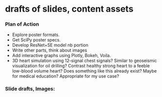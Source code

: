 # drafts of slides, content assets   



### Plan of Action  
 * Explore poster formats.
 * Get SciPy poster specs.
 * Develop ResNet+SE model nb portion
 * Write other parts, think about images
 * Add interactive graphs using Plotly, Bokeh, Voila.  
 * 3D heart simulation using 12-signal chest signals? Similar to geoseismic visualization for oil drilling?  Contrast healthy strong heart to a feeble low-blood volume heart? Does something like this already exist? Maybe for medical education? Appropriate for my use case?  

### Slide drafts, Images:  




